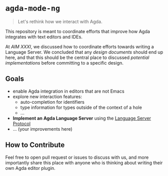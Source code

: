 # `agda-mode-ng`

> Let's rethink how we interact with Agda.

This repository is meant to coordinate efforts that improve how Agda integrates with text editors and IDEs.

At _AIM XXXI_, we discussed how to coordinate efforts towards writing a Language Server.
We concluded that any _design documents_ should end up here, and that this should be the
central place to discussed _potential implementations_ before committing to a specific
design.

## Goals

* enable Agda integration in editors that are not Emacs
* explore new interaction features:
    - auto-completion for identifiers
    - type information for types outside of the context of a hole
    - ...
* __Implement an Agda Language Server__ using the [Language Server Protocol][LSP]
* ... (your improvements here)

## How to Contribute

Feel free to open pull request or issues to discuss with us,
and more importantly share this place with anyone who is
thinking about writing their own Agda editor plugin.


[LSP]: https://microsoft.github.io/language-server-protocol/
